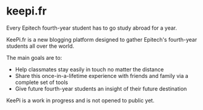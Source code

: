 keepi.fr
========

Every Epitech fourth-year student has to go study abroad for a year.

KeePi.fr is a new blogging platform designed to gather Epitech's fourth-year students all over the world.

The main goals are to:
 - Help classmates stay easily in touch no matter the distance
 - Share this once-in-a-lifetime experience with friends and family via a complete set of tools
 - Give future fourth-year students an insight of their future destination

KeePi is a work in progress and is not opened to public yet.
